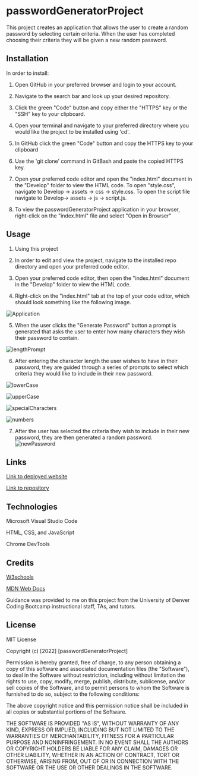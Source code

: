 # passwordGeneratorProject

This project creates an application that allows the user to create a random password by selecting certain criteria. When the user has completed choosing their criteria they will be given a new random password.

## Installation

In order to install:

1. Open GitHub in your preferred browser and login to your account.

2. Navigate to the search bar and look up your desired repository.

3. Click the green "Code" button and copy either the "HTTPS" key or the "SSH" key to your clipboard.

4. Open your terminal and navigate to your preferred directory where you would like the project to be installed using 'cd'.

5. In GitHub click the green "Code" button and copy the HTTPS key to your clipboard

6. Use the 'git clone' command in GitBash and paste the copied HTTPS key.

7. Open your preferred code editor and open the "index.html" document in the "Develop" folder to view the HTML code. To open "style.css", navigate to Develop -> assets -> css -> style.css. To open the script file navigate to Develop-> assets -> js -> script.js.

8. To view the passwordGeneratorProject application in your browser, right-click on the "index.html" file and select "Open in Browser"

## Usage

1. Using this project

2. In order to edit and view the project, navigate to the installed repo directory and open your preferred code editor.

3. Open your preferred code editor, then open the "index.html" document in the "Develop" folder to view the HTML code.

4. Right-click on the "index.html" tab at the top of your code editor, which should look something like the following image.

![Application](../createRandomPassword/assets/images/fullPageGenerator.png)

5. When the user clicks the "Generate Password" button a prompt is generated that asks the user to enter how many characters they wish their password to contain.

![lengthPrompt](../createRandomPassword/assets/images/characterLengthPrompt.png)

6. After entering the character length the user wishes to have in their password, they are guided through a series of prompts to select which criteria they would like to include in their new password.

![lowerCase](../createRandomPassword/assets/images/lowercaseLetters.png)

![upperCase](../createRandomPassword/assets/images/capitalLetters.png)

![specialCharacters](../createRandomPassword/assets/images/specialCharacters.png)

![numbers](../createRandomPassword/assets/images/numbersScreenshot.png)

7. After the user has selected the criteria they wish to include in their new password, they are then generated a random password.  
   ![newPassword](../createRandomPassword/assets/images/randomPassword.png)

## Links

[Link to deployed website](https://lelanicole.github.io/createRandomPassword/)

[Link to repository](https://github.com/Lelanicole/createRandomPassword)

## Technologies

Microsoft Visual Studio Code

HTML, CSS, and JavaScript

Chrome DevTools

## Credits

[W3schools](https://www.w3schools.com/)

[MDN Web Docs](https://developer.mozilla.org/en-US/)

Guidance was provided to me on this project from the University of Denver Coding Bootcamp instructional staff, TAs, and tutors.

## License

MIT License

Copyright (c) [2022] [passwordGeneratorProject]

Permission is hereby granted, free of charge, to any person obtaining a copy
of this software and associated documentation files (the "Software"), to deal
in the Software without restriction, including without limitation the rights
to use, copy, modify, merge, publish, distribute, sublicense, and/or sell
copies of the Software, and to permit persons to whom the Software is
furnished to do so, subject to the following conditions:

The above copyright notice and this permission notice shall be included in all
copies or substantial portions of the Software.

THE SOFTWARE IS PROVIDED "AS IS", WITHOUT WARRANTY OF ANY KIND, EXPRESS OR
IMPLIED, INCLUDING BUT NOT LIMITED TO THE WARRANTIES OF MERCHANTABILITY,
FITNESS FOR A PARTICULAR PURPOSE AND NONINFRINGEMENT. IN NO EVENT SHALL THE
AUTHORS OR COPYRIGHT HOLDERS BE LIABLE FOR ANY CLAIM, DAMAGES OR OTHER
LIABILITY, WHETHER IN AN ACTION OF CONTRACT, TORT OR OTHERWISE, ARISING FROM,
OUT OF OR IN CONNECTION WITH THE SOFTWARE OR THE USE OR OTHER DEALINGS IN THE
SOFTWARE.
